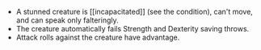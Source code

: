 - A stunned creature is [[incapacitated]] (see the condition), can't move, and can speak only falteringly.
- The creature automatically fails Strength and Dexterity saving throws.
- Attack rolls against the creature have advantage.
